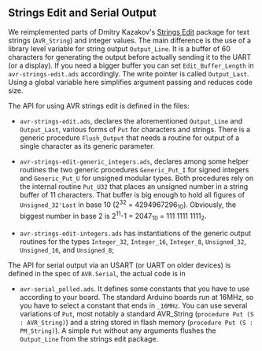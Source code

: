 Strings Edit and Serial Output
-----

We reimplemented parts of Dmitry Kazakov's [Strings
Edit](https://www.dmitry-kazakov.de/ada/strings_edit.htm) package for
text strings (`AVR_String`) and integer values. The main difference is
the use of a library level variable for string output
`Output_Line`. It is a buffer of 60 characters for generating the
output before actually sending it to the UART (or a display). If you
need a bigger buffer you can set `Edit_Buffer_Length` in
`avr-strings-edit.ads` accordingly. The write pointer is called
`Output_Last`. Using a global variable here simplifies argument
passing and reduces code size.

The API for using AVR strings edit is defined in the files:
- `avr-strings-edit.ads`, declares the aforementioned `Output_Line`
  and `Output_Last`, various forms of `Put` for characters and
  strings. There is a generic procedure `Flush_Output` that needs a
  routine for output of a single character as its generic parameter.

- `avr-strings-edit-generic_integers.ads`, declares among some helper
  routines the two generic procedures `Generic_Put_I` for signed
  integers and `Generic_Put_U` for unsigned modular types. Both
  procedures rely on the internal routine `Put_U32` that places an
  unsigned number in a string buffer of 11 characters. That buffer is
  big enough to hold all figures of `Unsigned_32'Last` in base 10
  (2<sup>32</sup> = 4294967296<sub>10</sub>). Obviously, the biggest
  number in base 2 is 2<sup>11</sup>-1 = 2047<sub>10</sub> =
  111 1111 1111<sub>2</sub>.

- `avr-strings-edit-integers.ads` has instantiations of the generic
  output routines for the types `Integer_32`, `Integer_16`,
  `Integer_8`, `Unsigned_32`, `Unsigned_16`, and `Unsigned_8`;
  
The API for serial output via an USART (or UART on older devices) is
defined in the spec of `AVR.Serial`, the actual code is in
- `avr-serial_polled.ads`. It defines some constants that you have to
  use according to your board.  The standard Arduino boards run at
  16MHz, so you have to select a constant that ends in `_16MHz`. You
  can use several variations of `Put`, most notably a standard
  AVR_String (`procedure Put (S : AVR_String)`) and a string stored in
  flash memory (`procedure Put (S : PM_String)`). A simple `Put`
  without any arguments flushes the `Output_Line` from the strings
  edit package.
